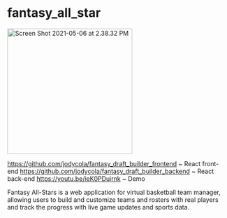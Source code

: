 # fantasy_all_star

<img width="286" alt="Screen Shot 2021-05-06 at 2.38.32 PM" src="https://user-images.githubusercontent.com/73686621/117356406-aeb45480-ae81-11eb-8958-d411ecdebff2.png">

https://github.com/jodycola/fantasy_draft_builder_frontend ~ React front-end
https://github.com/jodycola/fantasy_draft_builder_backend ~ React back-end
https://youtu.be/ieK0PDujrnk ~ Demo

Fantasy All-Stars is a web application for virtual basketball team manager, allowing users to build and customize teams and rosters with real players and track the progress with live game updates and sports data.
